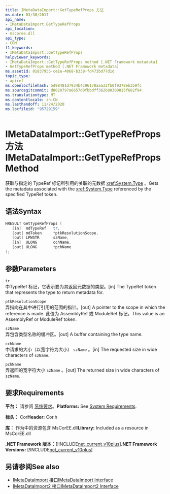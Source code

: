 ```yaml
---
title: IMetaDataImport::GetTypeRefProps 方法
ms.date: 03/30/2017
api_name:
- IMetaDataImport.GetTypeRefProps
api_location:
- mscoree.dll
api_type:
- COM
f1_keywords:
- IMetaDataImport::GetTypeRefProps
helpviewer_keywords:
- IMetaDataImport::GetTypeRefProps method [.NET Framework metadata]
- GetTypeRefProps method [.NET Framework metadata]
ms.assetid: 01837955-ce1e-4068-b338-fd473bd77d1d
topic_type:
- apiref
ms.openlocfilehash: 5d98481d7934b4c96178aaa32fb0f9378eb359fc
ms.sourcegitcommit: d8020797a6657d0fbbdff362b80300815f682f94
ms.translationtype: MT
ms.contentlocale: zh-CN
ms.lasthandoff: 11/24/2020
ms.locfileid: "95729159"
---
```

# <a name="imetadataimportgettyperefprops-method"></a><span data-ttu-id="bdc73-102">IMetaDataImport::GetTypeRefProps 方法</span><span class="sxs-lookup"><span data-stu-id="bdc73-102">IMetaDataImport::GetTypeRefProps Method</span></span>

<span data-ttu-id="bdc73-103">获取与指定的 TypeRef 标记所引用的关联的元数据 <xref:System.Type> 。</span><span class="sxs-lookup"><span data-stu-id="bdc73-103">Gets the metadata associated with the <xref:System.Type> referenced by the specified TypeRef token.</span></span>  
  
## <a name="syntax"></a><span data-ttu-id="bdc73-104">语法</span><span class="sxs-lookup"><span data-stu-id="bdc73-104">Syntax</span></span>  
  
```cpp  
HRESULT GetTypeRefProps (  
   [in]  mdTypeRef   tr,  
   [out] mdToken     *ptkResolutionScope,  
   [out] LPWSTR      szName,  
   [in]  ULONG       cchName,  
   [out] ULONG       *pchName  
);  
```  
  
## <a name="parameters"></a><span data-ttu-id="bdc73-105">参数</span><span class="sxs-lookup"><span data-stu-id="bdc73-105">Parameters</span></span>  

 `tr`  
 <span data-ttu-id="bdc73-106">中TypeRef 标记，它表示要为其返回元数据的类型。</span><span class="sxs-lookup"><span data-stu-id="bdc73-106">[in] The TypeRef token that represents the type to return metadata for.</span></span>  
  
 `ptkResolutionScope`  
 <span data-ttu-id="bdc73-107">弄指向在其中进行引用的范围的指针。</span><span class="sxs-lookup"><span data-stu-id="bdc73-107">[out] A pointer to the scope in which the reference is made.</span></span> <span data-ttu-id="bdc73-108">此值为 AssemblyRef 或 ModuleRef 标记。</span><span class="sxs-lookup"><span data-stu-id="bdc73-108">This value is an AssemblyRef or ModuleRef token.</span></span>  
  
 `szName`  
 <span data-ttu-id="bdc73-109">弄包含类型名称的缓冲区。</span><span class="sxs-lookup"><span data-stu-id="bdc73-109">[out] A buffer containing the type name.</span></span>  
  
 `cchName`  
 <span data-ttu-id="bdc73-110">中请求的大小（以宽字符为大小） `szName` 。</span><span class="sxs-lookup"><span data-stu-id="bdc73-110">[in] The requested size in wide characters of `szName`.</span></span>  
  
 `pchName`  
 <span data-ttu-id="bdc73-111">弄返回的宽字符大小 `szName` 。</span><span class="sxs-lookup"><span data-stu-id="bdc73-111">[out] The returned size in wide characters of `szName`.</span></span>  
  
## <a name="requirements"></a><span data-ttu-id="bdc73-112">要求</span><span class="sxs-lookup"><span data-stu-id="bdc73-112">Requirements</span></span>  

 <span data-ttu-id="bdc73-113">**平台：** 请参阅 [系统要求](../../get-started/system-requirements.md)。</span><span class="sxs-lookup"><span data-stu-id="bdc73-113">**Platforms:** See [System Requirements](../../get-started/system-requirements.md).</span></span>  
  
 <span data-ttu-id="bdc73-114">**标头：** Cor</span><span class="sxs-lookup"><span data-stu-id="bdc73-114">**Header:** Cor.h</span></span>  
  
 <span data-ttu-id="bdc73-115">**库：** 作为中的资源包含 MsCorEE.dll</span><span class="sxs-lookup"><span data-stu-id="bdc73-115">**Library:** Included as a resource in MsCorEE.dll</span></span>  
  
 <span data-ttu-id="bdc73-116">**.NET Framework 版本：**[!INCLUDE[net_current_v10plus](../../../../includes/net-current-v10plus-md.md)]</span><span class="sxs-lookup"><span data-stu-id="bdc73-116">**.NET Framework Versions:** [!INCLUDE[net_current_v10plus](../../../../includes/net-current-v10plus-md.md)]</span></span>  
  
## <a name="see-also"></a><span data-ttu-id="bdc73-117">另请参阅</span><span class="sxs-lookup"><span data-stu-id="bdc73-117">See also</span></span>

- [<span data-ttu-id="bdc73-118">IMetaDataImport 接口</span><span class="sxs-lookup"><span data-stu-id="bdc73-118">IMetaDataImport Interface</span></span>](imetadataimport-interface.md)
- [<span data-ttu-id="bdc73-119">IMetaDataImport2 接口</span><span class="sxs-lookup"><span data-stu-id="bdc73-119">IMetaDataImport2 Interface</span></span>](imetadataimport2-interface.md)

